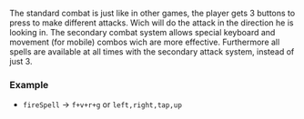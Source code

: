 The standard combat is just like in other games, the player gets 3 buttons to press to make different attacks. Wich will do the attack in the direction he is looking in.
The secondary combat system allows special keyboard and movement (for mobile) combos wich are more effective.
Furthermore all spells are available at all times with the secondary attack system, instead of just 3.


### Example
* `fireSpell` -> `f+v+r+g` or `left,right,tap,up`
